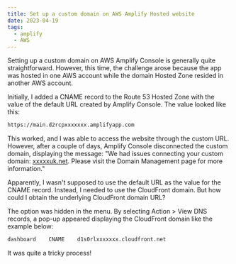 ```yaml
---
title: Set up a custom domain on AWS Amplify Hosted website
date: 2023-04-19
tags:
  - amplify
  - AWS
---
```


Setting up a custom domain on AWS Amplify Console is generally quite straightforward. However, this time, the challenge arose because the app was hosted in one AWS account while the domain Hosted Zone resided in another AWS account.


Initially, I added a CNAME record to the Route 53 Hosted Zone with the value of the default URL created by Amplify Console. The value looked like this:


```bash
https://main.d2rcpxxxxxxx.amplifyapp.com
```


This worked, and I was able to access the website through the custom URL. However, after a couple of days, Amplify Console disconnected the custom domain, displaying the message: "We had issues connecting your custom domain: [xxxxxuk.net](http://xxxxxuk.net/). Please visit the Domain Management page for more information."


Apparently, I wasn't supposed to use the default URL as the value for the CNAME record. Instead, I needed to use the CloudFront domain. But how could I obtain the underlying CloudFront domain URL?


The option was hidden in the menu. By selecting Action > View DNS records, a pop-up appeared displaying the CloudFront domain like the example below:


```bash
dashboard    CNAME    d1s0rlxxxxxxx.cloudfront.net
```


It was quite a tricky process!


